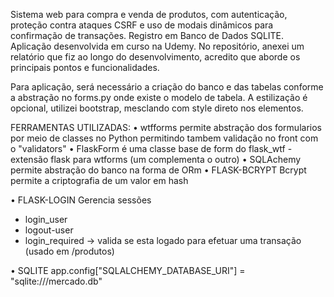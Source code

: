 Sistema web para compra e venda de produtos, com autenticação, proteção contra ataques CSRF e uso de modais dinâmicos para confirmação de transações. Registro em Banco de Dados SQLITE.
Aplicação desenvolvida em curso na Udemy.
No repositório, anexei um relatório que fiz ao longo do desenvolvimento, acredito que aborde os principais pontos e funcionalidades.

Para aplicação, será necessário a criação do banco e das tabelas conforme a abstração no forms.py onde existe o modelo de tabela.
A estilização é opcional, utilizei bootstrap, mesclando com style direto nos elementos. 

FERRAMENTAS UTILIZADAS:
•	wtfforms permite abstração dos formularios por meio de classes no Python permitindo tambem validação no front com o "validators"
•	FlaskForm é uma classe base de form do flask_wtf - extensão flask para wtforms (um complementa o outro)
•	SQLAchemy permite abstração do banco na forma de ORm
•	FLASK-BCRYPT
Bcrypt permite a criptografia de um valor em hash

•	FLASK-LOGIN
	Gerencia sessões
- login_user
- logout-user
- login_required -> valida se esta logado para efetuar uma transação (usado em /produtos)
  
•	SQLITE
app.config["SQLALCHEMY_DATABASE_URI"] = "sqlite:///mercado.db"
